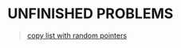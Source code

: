 # UNFINISHED PROBLEMS

> [copy list with random pointers](./c/0138-copy_list_with_random_pointer.c)
